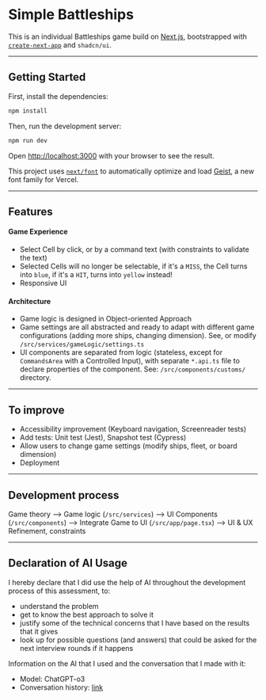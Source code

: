 # Simple Battleships

This is an individual Battleships game build on [Next.js](https://nextjs.org), bootstrapped with [`create-next-app`](https://nextjs.org/docs/app/api-reference/cli/create-next-app) and `shadcn/ui`.

---

## Getting Started

First, install the dependencies:
```bash
npm install
```

Then, run the development server:

```bash
npm run dev
```

Open [http://localhost:3000](http://localhost:3000) with your browser to see the result.

This project uses [`next/font`](https://nextjs.org/docs/app/building-your-application/optimizing/fonts) to automatically optimize and load [Geist](https://vercel.com/font), a new font family for Vercel.

---

## Features

#### Game Experience

- Select Cell by click, or by a command text (with constraints to validate the text)
- Selected Cells will no longer be selectable, if it's a `MISS`, the Cell turns into `blue`, if it's a `HIT`, turns into `yellow` instead!
- Responsive UI

#### Architecture

- Game logic is designed in Object-oriented Approach
- Game settings are all abstracted and ready to adapt with different game configurations (adding more ships, changing dimension). See, or modify `/src/services/gameLogic/settings.ts`
- UI components are separated from logic (stateless, except for `CommandsArea` with a Controlled Input), with separate `*.api.ts` file to declare properties of the component. See: `/src/components/customs/` directory.

---

## To improve

- Accessibility improvement (Keyboard navigation, Screenreader tests)
- Add tests: Unit test (Jest), Snapshot test (Cypress)
- Allow users to change game settings (modify ships, fleet, or board dimension)
- Deployment


---

## Development process

Game theory --> Game logic (`/src/services`) --> UI Components (`/src/components`) --> Integrate Game to UI (`/src/app/page.tsx`) --> UI & UX Refinement, constraints

---

## Declaration of AI Usage

I hereby declare that I did use the help of AI throughout the development process of this assessment, to:
- understand the problem
- get to know the best approach to solve it
- justify some of the technical concerns that I have based on the results that it gives
- look up for possible questions (and answers) that could be asked for the next interview rounds if it happens 

Information on the AI that I used and the conversation that I made with it:
- Model: ChatGPT-o3
- Conversation history: [link](https://chatgpt.com/share/68947b3a-b7bc-8007-9400-5675707e5264)